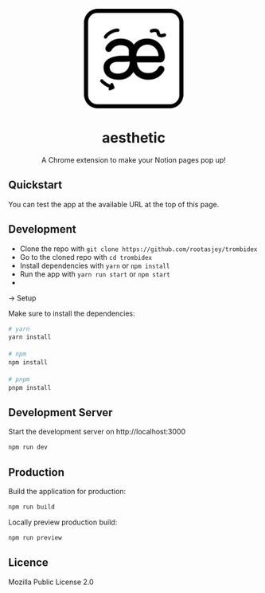 
<p align="center">
<img src="./assets/images/app-icon/favicon-192.png" alt="aesthetic" width="200" />
</p>

<h1 align="center">
aesthetic
</h1>

<p align="center">
A Chrome extension to make your Notion pages pop up!
</p>

## Quickstart

You can test the app at the available URL at the top of this page.

## Development

* Clone the repo with `git clone https://github.com/rootasjey/trombidex`
* Go to the cloned repo with `cd trombidex`
* Install dependencies with `yarn` or `npm install`
* Run the app with `yarn run start` or `npm start`
* 

-> Setup

Make sure to install the dependencies:

```bash
# yarn
yarn install

# npm
npm install

# pnpm
pnpm install
```

## Development Server

Start the development server on http://localhost:3000

```bash
npm run dev
```

## Production

Build the application for production:

```bash
npm run build
```

Locally preview production build:

```bash
npm run preview
```

## Licence

Mozilla Public License 2.0
